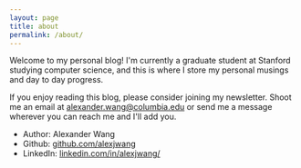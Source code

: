 ```yaml
---
layout: page
title: about
permalink: /about/
---
```

Welcome to my personal blog! I'm currently a graduate student at Stanford studying computer science, and this is where I store my personal musings and day to day progress. 

If you enjoy reading this blog, please consider joining my newsletter. Shoot me an email at alexander.wang@columbia.edu or send me a message wherever you can reach me and I'll add you.

- Author: Alexander Wang
- Github: [github.com/alexjwang](http://github.com/alexjwang)
- LinkedIn: [linkedin.com/in/alexjwang/](https://linkedin.com/in/alexjwang/)
